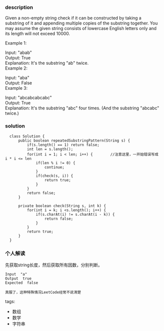 ### description    
  Given a non-empty string check if it can be constructed by taking a substring of it and appending multiple copies of the substring together. You may assume the given string consists of lowercase English letters only and its length will not exceed 10000.  
    
     
    
  Example 1:  
    
  Input: "abab"  
  Output: True  
  Explanation: It's the substring "ab" twice.  
  Example 2:  
    
  Input: "aba"  
  Output: False  
  Example 3:  
    
  Input: "abcabcabcabc"  
  Output: True  
  Explanation: It's the substring "abc" four times. (And the substring "abcabc" twice.)  
### solution    
```    
  class Solution {  
      public boolean repeatedSubstringPattern(String s) {  
          if(s.length() == 1) return false;  
          int len = s.length();  
          for(int i = 1; i < len; i++) {        //注意这里，一开始错误写成 i * i <= len  
              if(len % i != 0) {  
                  continue;  
              }  
              if(check(s, i)) {  
                  return true;  
              }  
          }  
          return false;  
      }  
    
      private boolean check(String s, int k) {  
          for(int i = k; i <s.length(); i++) {  
              if(s.charAt(i) != s.charAt(i - k)) {  
                  return false;  
              }  
          }  
          return true;  
      }  
  }  
```    
    
### 个人解读    
  先获取string长度，然后获取所有因数，分别判断。  
    
  ```  
  Input  "a"  
  Output  true  
  Expected  false  
    
  真服了，这种特殊情况LeetCode经常不说清楚  
  ```  
    
    
tags:    
  -  数组  
  -  数学  
  -  字符串  
